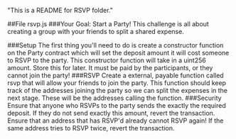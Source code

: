 "This is a README for RSVP folder."

##File rsvp.js
 ###Your Goal: Start a Party!
This challenge is all about creating a group with your friends to split a shared expense.

 ###Setup
The first thing you'll need to do is create a constructor function on the Party contract which will set the deposit amount it will cost someone to RSVP to the party. This constructor function will take in a uint256 amount. Store this for later. It must be paid by the participants, or they cannot join the party!
 ###RSVP
Create a external, payable function called rsvp that will allow your friends to join the party. This function should keep track of the addresses joining the party so we can split the expenses in the next stage. These will be the addresses calling the function.
 ###Security
Ensure that anyone who RSVPs to the party sends the exactly the required deposit. If they do not send exactly this amount, revert the transaction.
Ensure that an address that has RSVP'd already cannot RSVP again! If the same address tries to RSVP twice, revert the transaction.
